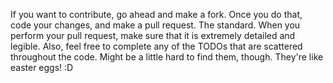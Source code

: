 If you want to contribute, go ahead and make a fork. Once you do that, code your changes, and make a pull request. The standard.
When you perform your pull request, make sure that it is extremely detailed and legible. Also, feel free to complete any of the TODOs that are scattered throughout the code. Might be a little hard to find them, though. They're like easter eggs! :D
